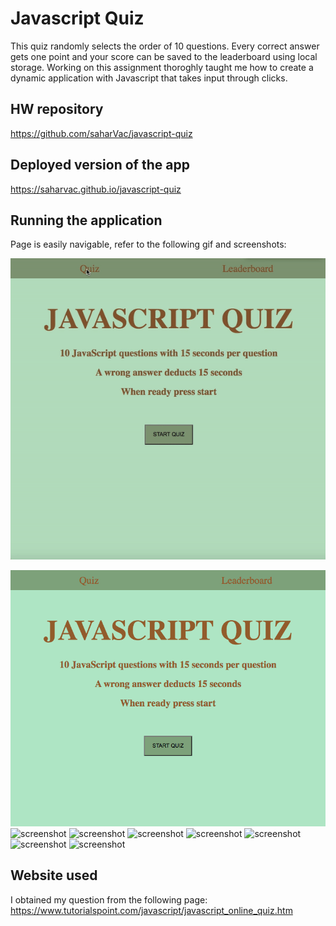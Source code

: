 # Javascript Quiz

This quiz randomly selects the order of 10 questions. Every correct answer gets one point and your score can be saved to the leaderboard using local storage. Working on this assignment thoroghly taught me how to create a dynamic application with Javascript that takes input through clicks.

## HW repository

https://github.com/saharVac/javascript-quiz

## Deployed version of the app

https://saharvac.github.io/javascript-quiz

## Running the application

Page is easily navigable, refer to the following gif and screenshots:

![walkthrough gif](assets/walkthrough.gif)

![screenshot](assets/1.png)
![screenshot](assets/2.png)
![screenshot](assets/3.png)
![screenshot](assets/4.png)
![screenshot](assets/5.png)
![screenshot](assets/6.png)
![screenshot](assets/7.png)
![screenshot](assets/8.png)

## Website used

I obtained my question from the following page:
https://www.tutorialspoint.com/javascript/javascript_online_quiz.htm
